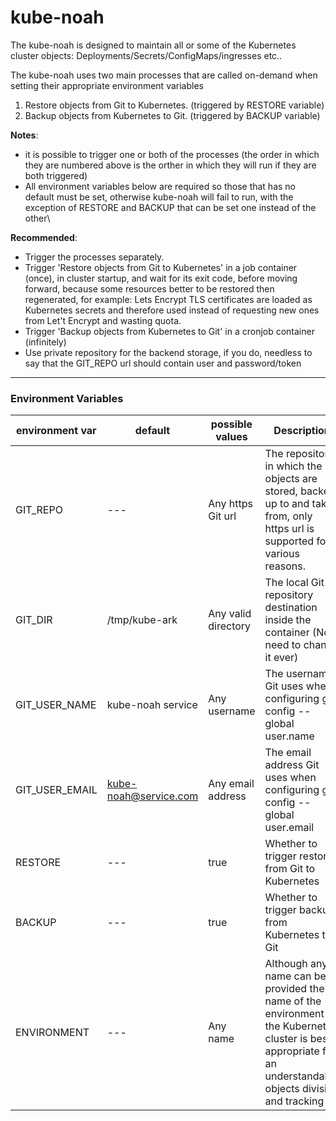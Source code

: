 # kube-noah
The kube-noah is designed to maintain all or some of the Kubernetes cluster objects:
Deployments/Secrets/ConfigMaps/ingresses etc..

The kube-noah uses two main processes that are called on-demand when setting their appropriate environment variables
1. Restore objects from Git to Kubernetes. (triggered by RESTORE variable)
2. Backup objects from Kubernetes to Git. (triggered by BACKUP variable)

**Notes**:
- it is possible to trigger one or both of the processes (the order in which they are numbered above is the orther in which they will run if they are both triggered)
- All environment variables below are required so those that has no default must be set, otherwise kube-noah will fail to run, with the exception of RESTORE and BACKUP that can be set one instead of the other\

**Recommended**:
- Trigger the processes separately.
- Trigger 'Restore objects from Git to Kubernetes' in a job container (once), in cluster startup, and wait for its exit code, before moving forward, because some resources better to be restored then regenerated, for example: Lets Encrypt TLS certificates are loaded as Kubernetes secrets and therefore used instead of requesting new ones from Let't Encrypt and wasting quota.
- Trigger 'Backup objects from Kubernetes to Git' in a cronjob container (infinitely)
- Use private repository for the backend storage, if you do, needless to say that the GIT_REPO url should contain user and password/token

---
### Environment Variables
environment var           | default           |  possible values    | Description
------------------------- | ----------------- | ------------------- | ----------------
GIT_REPO                  | ---               | Any https Git url   | The repository in which the objects are stored, backed up to and taken from, only https url is supported for various reasons.
GIT_DIR                   | /tmp/kube-ark     | Any valid directory | The local Git repository destination inside the container (No need to change it ever)
GIT_USER_NAME             | kube-noah service | Any username        | The username Git uses when configuring git config --global user.name
GIT_USER_EMAIL            | kube-noah@service.com   | Any email address   | The email address Git uses when configuring git config --global user.email
RESTORE                   | ---               | true                | Whether to trigger restore from Git to Kubernetes
BACKUP                    | ---               | true                | Whether to trigger backup from Kubernetes to Git
ENVIRONMENT               | ---               | Any name            | Although any name can be provided the name of the environment of the Kubernetes cluster is best appropriate for an understandable objects division and tracking

